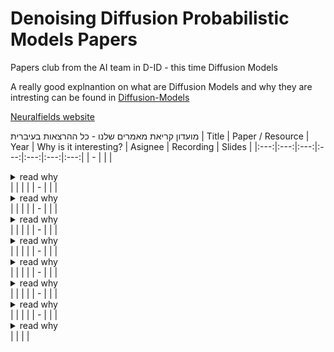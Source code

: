# Denoising Diffusion Probabilistic Models Papers
Papers club from the AI team in D-ID  - this time Diffusion Models

A really good explnantion on what are Diffusion Models and why they are intresting can be found in [Diffusion-Models](https://www.youtube.com/watch?v=cS6JQpEY9cs&t=5518s&ab_channel=ArashVahdat)

[Neuralfields website](https://neuralfields.cs.brown.edu/index.html)

מועדון קריאת מאמרים שלנו - כל ההרצאות בעיברית
| Title | Paper / Resource | Year | Why is it interesting? | Asignee | Recording | Slides |
|:---:|:---:|:---:|:---:|:---:|:---:|:---:|
| - |[]() |  | <details><summary>read why</summary></details> | []() | | |
| - |[]() |  | <details><summary>read why</summary></details> | []() | | |
| - |[]() |  | <details><summary>read why</summary></details> | []() | | |
| - |[]() |  | <details><summary>read why</summary></details> | []() | | |
| - |[]() |  | <details><summary>read why</summary></details> | []() | | |
| - |[]() |  | <details><summary>read why</summary></details> | []() | | |
| - |[]() |  | <details><summary>read why</summary></details> | []() | | |
| - |[]() |  | <details><summary>read why</summary></details> | []() | | |
